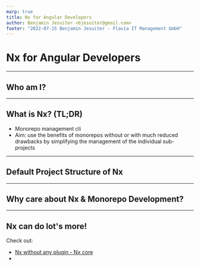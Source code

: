 ```yaml
---
marp: true
title: Nx for Angular Developers
author: Benjamin Jesuiter <bjesuiter@gmail.com>
footer: "2022-07-15 Benjamin Jesuiter - Flavia IT Management GmbH"
---
```


# Nx for Angular Developers 

--- 

## Who am I? 

--- 

## What is Nx? (TL;DR)

- Monorepo management cli 
- Aim: use the benefits of monorepos without or with much reduced drawbacks by simplifying the management of the individual sub-projects 

---

## Default Project Structure of Nx 


--- 

## Why care about Nx & Monorepo Development? 

--- 

## Nx can do lot's more!  

Check out: 

- [Nx without any plugin - Nx core](https://nx.dev/getting-started/nx-core)
- 